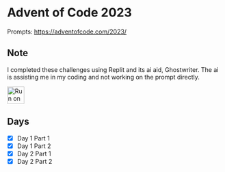 # Advent of Code 2023
Prompts: https://adventofcode.com/2023/

## Note
I completed these challenges using Replit and its ai aid, Ghostwriter. The ai is assisting me in my coding and not working on the prompt directly.

[<img src="https://replit.com/badge/github/Gauging9004/2023-AdventofCode" alt="Run on Repl.it" style="height:40px;"/>](https://replit.com/@Gauging9004/2023-AdventofCode?v=1)

## Days
- [X] Day 1 Part 1
- [X] Day 1 Part 2
- [X] Day 2 Part 1
- [X] Day 2 Part 2
